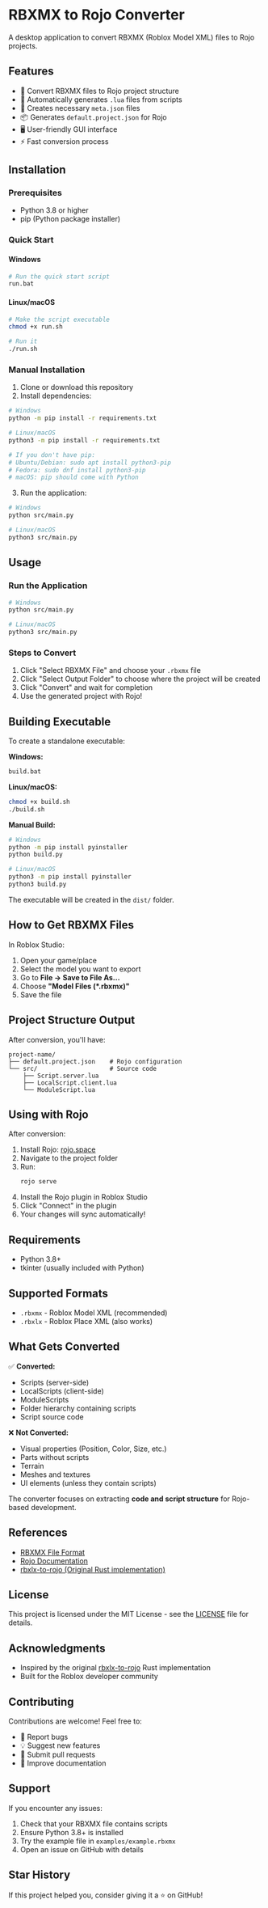 # RBXMX to Rojo Converter

A desktop application to convert RBXMX (Roblox Model XML) files to Rojo projects.

## Features

- 🎯 Convert RBXMX files to Rojo project structure
- 📁 Automatically generates `.lua` files from scripts
- 🔧 Creates necessary `meta.json` files
- 📦 Generates `default.project.json` for Rojo
- 🖥️ User-friendly GUI interface
- ⚡ Fast conversion process

## Installation

### Prerequisites

- Python 3.8 or higher
- pip (Python package installer)

### Quick Start

#### Windows
```bash
# Run the quick start script
run.bat
```

#### Linux/macOS
```bash
# Make the script executable
chmod +x run.sh

# Run it
./run.sh
```

### Manual Installation

1. Clone or download this repository
2. Install dependencies:

```bash
# Windows
python -m pip install -r requirements.txt

# Linux/macOS
python3 -m pip install -r requirements.txt

# If you don't have pip:
# Ubuntu/Debian: sudo apt install python3-pip
# Fedora: sudo dnf install python3-pip
# macOS: pip should come with Python
```

3. Run the application:

```bash
# Windows
python src/main.py

# Linux/macOS
python3 src/main.py
```

## Usage

### Run the Application

```bash
# Windows
python src/main.py

# Linux/macOS
python3 src/main.py
```

### Steps to Convert

1. Click "Select RBXMX File" and choose your `.rbxmx` file
2. Click "Select Output Folder" to choose where the project will be created
3. Click "Convert" and wait for completion
4. Use the generated project with Rojo!

## Building Executable

To create a standalone executable:

**Windows:**
```bash
build.bat
```

**Linux/macOS:**
```bash
chmod +x build.sh
./build.sh
```

**Manual Build:**
```bash
# Windows
python -m pip install pyinstaller
python build.py

# Linux/macOS
python3 -m pip install pyinstaller
python3 build.py
```

The executable will be created in the `dist/` folder.

## How to Get RBXMX Files

In Roblox Studio:
1. Open your game/place
2. Select the model you want to export
3. Go to **File → Save to File As...**
4. Choose **"Model Files (*.rbxmx)"**
5. Save the file

## Project Structure Output

After conversion, you'll have:

```
project-name/
├── default.project.json    # Rojo configuration
└── src/                    # Source code
    ├── Script.server.lua
    ├── LocalScript.client.lua
    └── ModuleScript.lua
```

## Using with Rojo

After conversion:

1. Install Rojo: [rojo.space](https://rojo.space/)
2. Navigate to the project folder
3. Run:
   ```bash
   rojo serve
   ```
4. Install the Rojo plugin in Roblox Studio
5. Click "Connect" in the plugin
6. Your changes will sync automatically!

## Requirements

- Python 3.8+
- tkinter (usually included with Python)

## Supported Formats

- `.rbxmx` - Roblox Model XML (recommended)
- `.rbxlx` - Roblox Place XML (also works)

## What Gets Converted

✅ **Converted:**
- Scripts (server-side)
- LocalScripts (client-side)
- ModuleScripts
- Folder hierarchy containing scripts
- Script source code

❌ **Not Converted:**
- Visual properties (Position, Color, Size, etc.)
- Parts without scripts
- Terrain
- Meshes and textures
- UI elements (unless they contain scripts)

The converter focuses on extracting **code and script structure** for Rojo-based development.

## References

- [RBXMX File Format](https://fileinfo.com/extension/rbxmx)
- [Rojo Documentation](https://rojo.space/docs/v7/)
- [rbxlx-to-rojo (Original Rust implementation)](https://github.com/rojo-rbx/rbxlx-to-rojo)

## License

This project is licensed under the MIT License - see the [LICENSE](LICENSE) file for details.

## Acknowledgments

- Inspired by the original [rbxlx-to-rojo](https://github.com/rojo-rbx/rbxlx-to-rojo) Rust implementation
- Built for the Roblox developer community

## Contributing

Contributions are welcome! Feel free to:
- 🐛 Report bugs
- 💡 Suggest new features
- 🔧 Submit pull requests
- 📖 Improve documentation

## Support

If you encounter any issues:
1. Check that your RBXMX file contains scripts
2. Ensure Python 3.8+ is installed
3. Try the example file in `examples/example.rbxmx`
4. Open an issue on GitHub with details

## Star History

If this project helped you, consider giving it a ⭐ on GitHub!
